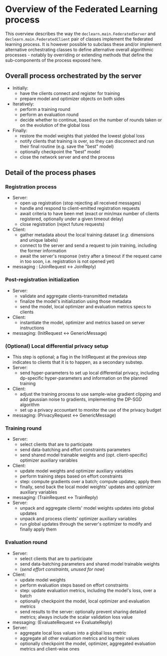 # Overview of the Federated Learning process

This overview describes the way the `declearn.main.FederatedServer`
and `declearn.main.FederatedClient` pair of classes implement the
federated learning process. It is however possible to subclass
these and/or implement alternative orchestrating classes to define
alternative overall algorithmic processes - notably by overriding
or extending methods that define the sub-components of the process
exposed here.

## Overall process orchestrated by the server

- Initially:
    - have the clients connect and register for training
    - prepare model and optimizer objects on both sides
- Iteratively:
    - perform a training round
    - perform an evaluation round
    - decide whether to continue, based on the number of
      rounds taken or on the evolution of the global loss
- Finally:
    - restore the model weights that yielded the lowest global loss
    - notify clients that training is over, so they can disconnect
      and run their final routine (e.g. save the "best" model)
    - optionally checkpoint the "best" model
    - close the network server and end the process

## Detail of the process phases

### Registration process

- Server:
    - open up registration (stop rejecting all received messages)
    - handle and respond to client-emitted registration requests
    - await criteria to have been met (exact or min/max number of clients
      registered, optionally under a given timeout delay)
    - close registration (reject future requests)
- Client:
    - gather metadata about the local training dataset
      (_e.g._ dimensions and unique labels)
    - connect to the server and send a request to join training,
      including the former information
    - await the server's response (retry after a timeout if the request
      came in too soon, i.e. registration is not opened yet)
- messaging : (JoinRequest <-> JoinReply)

### Post-registration initialization

- Server:
    - validate and aggregate clients-transmitted metadata
    - finalize the model's initialization using those metadata
    - send the model, local optimizer and evaluation metrics specs to clients
- Client:
    - instantiate the model, optimizer and metrics based on server instructions
- messaging: (InitRequest <-> GenericMessage)

### (Optional) Local differential privacy setup

- This step is optional; a flag in the InitRequest at the previous step
  indicates to clients that it is to happen, as a secondary substep.
- Server:
    - send hyper-parameters to set up local differential privacy, including
      dp-specific hyper-parameters and information on the planned training
- Client:
    - adjust the training process to use sample-wise gradient clipping and
      add gaussian noise to gradients, implementing the DP-SGD algorithm
    - set up a privacy accountant to monitor the use of the privacy budget
- messaging: (PrivacyRequest <-> GenericMessage)

### Training round

- Server:
    - select clients that are to participate
    - send data-batching and effort constraints parameters
    - send shared model trainable weights and (opt. client-specific) optimizer
      auxiliary variables
- Client:
    - update model weights and optimizer auxiliary variables
    - perform training steps based on effort constraints
    - step: compute gradients over a batch; compute updates; apply them
    - finally, send back the local model weights' updates and optimizer
      auxiliary variables
- messaging: (TrainRequest <-> TrainReply)
- Server:
    - unpack and aggregate clients' model weights updates into global updates
    - unpack and process clients' optimizer auxiliary variables
    - run global updates through the server's optimizer to modify and finally
      apply them

### Evaluation round

- Server:
    - select clients that are to participate
    - send data-batching parameters and shared model trainable weights
    - (_send effort constraints, unused for now_)
- Client:
    - update model weights
    - perform evaluation steps based on effort constraints
    - step: update evaluation metrics, including the model's loss, over a batch
    - optionally checkpoint the model, local optimizer and evaluation metrics
    - send results to the server: optionally prevent sharing detailed metrics;
      always include the scalar validation loss value
- messaging: (EvaluateRequest <-> EvaluateReply)
- Server:
    - aggregate local loss values into a global loss metric
    - aggregate all other evaluation metrics and log their values
    - optionally checkpoint the model, optimizer, aggregated evaluation
      metrics and client-wise ones
